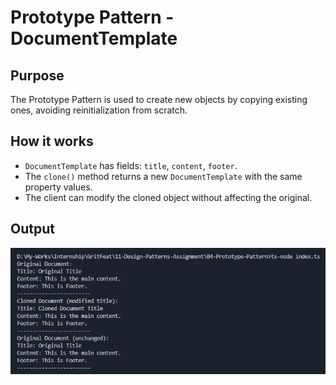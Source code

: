 # Prototype Pattern - DocumentTemplate

## Purpose
The Prototype Pattern is used to create new objects by copying existing ones, avoiding reinitialization from scratch.

## How it works
- `DocumentTemplate` has fields: `title`, `content`, `footer`.
- The `clone()` method returns a new `DocumentTemplate` with the same property values.
- The client can modify the cloned object without affecting the original.

## Output

![prototype](./screenshot/prototype.png)